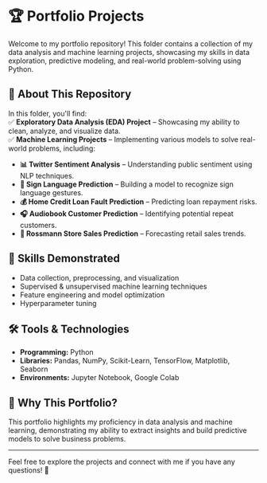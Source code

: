 # 🏆 Portfolio Projects  

Welcome to my portfolio repository! This folder contains a collection of my data analysis and machine learning projects, showcasing my skills in data exploration, predictive modeling, and real-world problem-solving using Python.  

## 📌 About This Repository  
In this folder, you'll find:  
✅ **Exploratory Data Analysis (EDA) Project** – Showcasing my ability to clean, analyze, and visualize data.  
✅ **Machine Learning Projects** – Implementing various models to solve real-world problems, including:  
   - **📊 Twitter Sentiment Analysis** – Understanding public sentiment using NLP techniques.  
   - **🤟 Sign Language Prediction** – Building a model to recognize sign language gestures.  
   - **💰 Home Credit Loan Fault Prediction** – Predicting loan repayment risks.  
   - **🎧 Audiobook Customer Prediction** – Identifying potential repeat customers.  
   - **🏪 Rossmann Store Sales Prediction** – Forecasting retail sales trends.  

## 🚀 Skills Demonstrated  
- Data collection, preprocessing, and visualization  
- Supervised & unsupervised machine learning techniques  
- Feature engineering and model optimization  
- Hyperparameter tuning

## 🛠️ Tools & Technologies  
- **Programming:** Python  
- **Libraries:** Pandas, NumPy, Scikit-Learn, TensorFlow, Matplotlib, Seaborn  
- **Environments:** Jupyter Notebook, Google Colab  

## 🎯 Why This Portfolio?  
This portfolio highlights my proficiency in data analysis and machine learning, demonstrating my ability to extract insights and build predictive models to solve business problems.  

---

Feel free to explore the projects and connect with me if you have any questions! 🚀  
